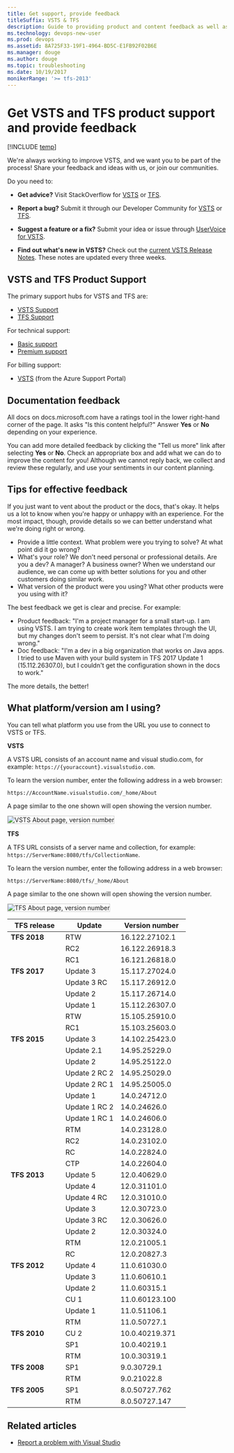 ```yaml
---
title: Get support, provide feedback
titleSuffix: VSTS & TFS
description: Guide to providing product and content feedback as well as accessing support resources in Visual Studio Team Services & Team Foundation Server  
ms.technology: devops-new-user
ms.prod: devops
ms.assetid: 8A725F33-19F1-4964-BD5C-E1FB92F02B6E  
ms.manager: douge
ms.author: douge
ms.topic: troubleshooting
ms.date: 10/19/2017
monikerRange: '>= tfs-2013'
---
```


# Get VSTS and TFS product support and provide feedback

[!INCLUDE [temp](../work/_shared/dev15-version-header.md)] 

We're always working to improve VSTS, and we want you to be part of the process! Share your feedback and ideas with us, or join our communities.

Do you need to:

* **Get advice?** Visit StackOverflow for [VSTS](http://stackoverflow.com/questions/tagged/vsts) or [TFS](http://stackoverflow.com/questions/tagged/tfs).

* **Report a bug?** Submit it through our Developer Community for [VSTS](https://developercommunity.visualstudio.com/spaces/21/index.html) or [TFS](https://developercommunity.visualstudio.com/spaces/22/index.html).

* **Suggest a feature or a fix?** Submit your idea or issue through [UserVoice for VSTS](https://visualstudio.uservoice.com/forums/330519-team-services).

* **Find out what's new in VSTS?** Check out the [current VSTS Release Notes](https://www.visualstudio.com/team-services/release-notes/). These notes are updated every three weeks.

## VSTS and TFS Product Support

The primary support hubs for VSTS and TFS are:

* [VSTS Support](https://www.visualstudio.com/team-services/support/)
* [TFS Support](https://www.visualstudio.com/team-services/tfs-support/)

For technical support:

* [Basic support](https://support.microsoft.com/oas/default.aspx?prid=15339)
* [Premium support](https://support.microsoft.com/oas/default.aspx?prid=15367)

For billing support:

* [VSTS](https://portal.azure.com/#blade/Microsoft_Azure_Support/HelpAndSupportBlade) (from the Azure Support Portal)

## Documentation feedback

All docs on docs.microsoft.com have a ratings tool in the lower right-hand corner of the page. It asks "Is this content helpful?" Answer **Yes** or **No** depending on your experience.

You can add more detailed feedback by clicking the "Tell us more" link after selecting **Yes** or **No**. Check an appropriate box and add what we can do to improve the content for you! Although we cannot reply back, we collect and review these regularly, and use your sentiments in our content planning.

## Tips for effective feedback

If you just want to vent about the product or the docs, that's okay. It helps us a lot to know when you're happy or unhappy with an experience. For the most impact, though, provide details so we can better understand what we're doing right or wrong.

* Provide a little context. What problem were you trying to solve? At what point did it go wrong?
* What's your role? We don't need personal or professional details. Are you a dev? A manager? A business owner? When we understand our audience, we can come up with better solutions for you and other customers doing similar work.
* What version of the product were you using? What other products were you using with it?

The best feedback we get is clear and precise. For example:

* Product feedback: "I'm a project manager for a small start-up. I am using VSTS. I am trying to create work item templates through the UI, but my changes don't seem to persist. It's not clear what I'm doing wrong."
* Doc feedback: "I'm a dev in a big organization that works on Java apps. I tried to use Maven with your build system in TFS 2017 Update 1 (15.112.26307.0), but I couldn't get the configuration shown in the docs to work."

The more details, the better!

<a id="platform-version" />

## What platform/version am I using? 

You can tell what platform you use from the URL you use to connect to VSTS or TFS. 

**VSTS**

A VSTS URL consists of an account name and visual studio.com, for example: ```https://{youraccount}.visualstudio.com```.  

To learn the version number, enter the following address in a web browser:
```
https://AccountName.visualstudio.com/_home/About
```
A page similar to the one shown will open showing the version number.

<img src="../_img/version-team-services.png" alt="VSTS About page, version number" style="border: 1px solid #CCCCCC;" />

**TFS**

A TFS URL consists of a server name and collection, for example: ```https://ServerName:8080/tfs/CollectionName```.

To learn the version number, enter the following address in a web browser:
```
https://ServerName:8080/tfs/_home/About
```
A page similar to the one shown will open showing the version number.

<img src="../_img/version-tfs.png" alt="TFS About page, version number" style="border: 1px solid #CCCCCC;" />

|&#160;&#160;TFS release&#160;&#160;|&#160;&#160;Update&#160;&#160;|&#160;&#160;Version number&#160;&#160;|
|-------------|--------|----------------|
|**TFS 2018**  | RTW | 16.122.27102.1 |
|  | RC2 | 16.122.26918.3 |
|  | RC1 | 16.121.26818.0 |
|**TFS 2017**  | Update 3 | 15.117.27024.0 |
|  | Update 3 RC | 15.117.26912.0 |
|  | Update 2 | 15.117.26714.0 |
|  | Update 1 | 15.112.26307.0 |
|  | RTW | 15.105.25910.0 |
|  | RC1 | 15.103.25603.0 | 
|**TFS 2015**   | Update 3 | 14.102.25423.0 | 
|  | Update 2.1 | 14.95.25229.0  | 
|   | Update 2  | 14.95.25122.0  | 
|   | Update 2 RC 2  | 14.95.25029.0  | 
|   | Update 2 RC 1  | 14.95.25005.0  | 
|   | Update 1  | 14.0.24712.0  | 
|   | Update 1 RC 2  | 14.0.24626.0  | 
|   | Update 1 RC 1  | 14.0.24606.0  | 
|   | RTM  | 14.0.23128.0  | 
|   | RC2  | 14.0.23102.0  | 
|   | RC  | 14.0.22824.0  | 
|   | CTP  | 14.0.22604.0  | 
| **TFS 2013**  | Update 5  | 12.0.40629.0 | 
|   | Update 4  | 12.0.31101.0 | 	
|   | Update 4 RC  | 12.0.31010.0 | 	
|   | Update 3  | 12.0.30723.0 | 
|   | Update 3 RC | 12.0.30626.0 | 
|   | Update 2  | 12.0.30324.0 | 
|   | RTM  | 12.0.21005.1 | 
|   | RC  | 12.0.20827.3 | 
| **TFS 2012**  | Update 4  | 11.0.61030.0| 
|   | Update 3  | 11.0.60610.1 | 
|   | Update 2 | 11.0.60315.1 | 
|   | CU 1  | 11.0.60123.100 | 
|   | Update 1  | 11.0.51106.1| 
|   | RTM   | 11.0.50727.1 | 
| **TFS 2010** |  CU 2  | 10.0.40219.371 | 
|   | SP1  | 10.0.40219.1| 
|   | RTM   | 10.0.30319.1| 
| **TFS 2008**|  SP1  | 9.0.30729.1 | 
|           | RTM   | 9.0.21022.8| 
| **TFS 2005** | SP1    | 8.0.50727.762| 
|          |  RTM  | 8.0.50727.147| 

## Related articles

* [Report a problem with Visual Studio](https://docs.microsoft.com/visualstudio/ide/how-to-report-a-problem-with-visual-studio-2017)
